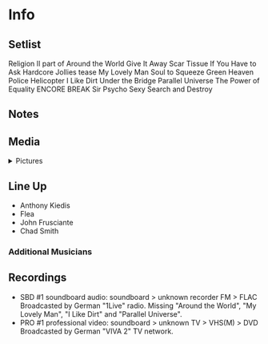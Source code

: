 # Info

## Setlist

Religion II part of
Around the World
Give It Away
Scar Tissue
If You Have to Ask
Hardcore Jollies tease
My Lovely Man
Soul to Squeeze
Green Heaven
Police Helicopter
I Like Dirt
Under the Bridge
Parallel Universe
The Power of Equality
ENCORE BREAK
Sir Psycho Sexy
Search and Destroy

## Notes

## Media 

<details>
  <summary>Pictures</summary>
  <!--<img alt="Setlist" title="Setlist" src="_.jpg" height="200" />
  <img alt="Clipping" title="Clipping" src="_.jpg" height="200" />
  <img alt="Flyer" title="Flyer" src="_.jpg" height="200" />-->
</details>

## Line Up

* Anthony Kiedis
* Flea
* John Frusciante
* Chad Smith

### Additional Musicians

## Recordings

* SBD #1 soundboard audio: soundboard > unknown recorder FM > FLAC Broadcasted by German "1Live" radio. Missing "Around the World", "My Lovely Man", "I Like Dirt" and "Parallel Universe".
* PRO #1 professional video: soundboard > unknown TV > VHS(M) > DVD Broadcasted by German "VIVA 2" TV network.